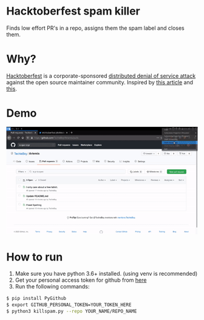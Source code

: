 # Hacktoberfest spam killer
Finds low effort PR's in a repo, assigns them the spam label and closes them.

# Why?
[Hacktoberfest](https://hacktoberfest.digitalocean.com/) is a corporate-sponsored [distributed denial of service attack](https://github.com/search?p=5&q=is%3Apr+is%3Aclosed+label%3Aspam+created%3A%3E%3D2020-09-30&type=Issues) against the open source maintainer community.
Inspired by [this article](https://blog.domenic.me/hacktoberfest/) and [this](https://twitter.com/shitoberfest).

# Demo
![](out.gif)

# How to run
1. Make sure you have python 3.6+ installed. (using venv is recommended)
2. Get your personal access token for github from [here](https://docs.github.com/en/free-pro-team@latest/github/authenticating-to-github/creating-a-personal-access-token)
3. Run the following commands:
```bash
$ pip install PyGithub
$ export GITHUB_PERSONAL_TOKEN=YOUR_TOKEN_HERE
$ python3 killspam.py --repo YOUR_NAME/REPO_NAME
```
